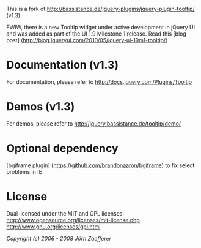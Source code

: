 This is a fork of http://bassistance.de/jquery-plugins/jquery-plugin-tooltip/ (v1.3)

FWIW, there is a new Tooltip widget under active development in jQuery UI and was added as part of the UI 1.9 Milestone 1 release. Read this [blog post] (http://blog.jqueryui.com/2010/05/jquery-ui-19m1-tooltip/)

# Documentation (v1.3)
For documentation, please refer to http://docs.jquery.com/Plugins/Tooltip

# Demos (v1.3)
For demos, please refer to http://jquery.bassistance.de/tooltip/demo/

# Optional dependency
[bgiframe plugin] (https://github.com/brandonaaron/bgiframe) to fix select problems in IE

# License
Dual licensed under the MIT and GPL licenses:
  http://www.opensource.org/licenses/mit-license.php
  http://www.gnu.org/licenses/gpl.html
  
*Copyright (c) 2006 - 2008 Jörn Zaefferer*
